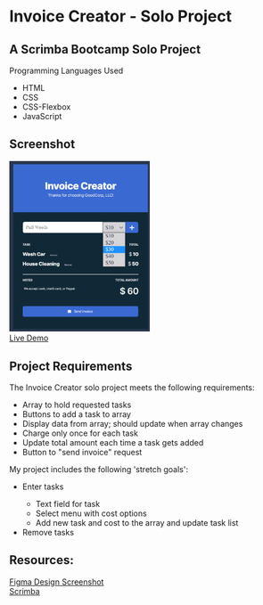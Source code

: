 # Invoice Creator - Solo Project

## A Scrimba Bootcamp Solo Project
Programming Languages Used
<ul>
<li>HTML</li>
<li>CSS</li>
<li>CSS-Flexbox</li>
<li>JavaScript</li>
</ul>

## Screenshot
<img src="https://github.com/famanakis/Scrimba/blob/main/m5-solo-invoice-creator/project-screenshot.png" width=50% height=50%><br>
 [Live Demo](https://9tfdev-m5-solo-invoice-creator.netlify.app/)
 
## Project Requirements
 The Invoice Creator solo project meets the following requirements:
 <ul>
 <li>Array to hold requested tasks</li>
 <li>Buttons to add a task to array</li>
 <li>Display data from array; should update when array changes</li>
 <li>Charge only once for each task</li>
 <li>Update total amount each time a task gets added</li>
 <li>Button to "send invoice" request</li>
 </ul>
 
 My project includes the following 'stretch goals':
 <ul>
<li>Enter tasks</li>
<ul>
<li>Text field for task</li>
<li>Select menu with cost options</li>
<li>Add new task and cost to the array and update task list</li>
</ul>
<li>Remove tasks</li>
</ul>
 
## Resources:
 [Figma Design Screenshot](https://github.com/famanakis/Scrimba/blob/main/m5-solo-invoice-creator/figma-design.png)<br>
 [Scrimba](https://scrimba.com/)

